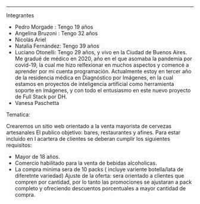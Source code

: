 -----------
Integrantes


- Pedro Morgade : Tengo 19 años
- Angelina Bruzoni : Tengo 32 años
- Nicolás Ariel
- Natalia Fernández: Tengo 39 años
- Luciano Otonelli: Tengo 29 años, y vivo en la Ciudad de Buenos Aires. Me gradué de médico en 2020, año en el que asomaba la pandemia por covid-19, la cual me hizo relfexionar en muchos aspectos y comencé a aprender por mi cuenta programación. Actualmente estoy en tercer año de la residencia médica en Diagnóstico por Imágenes, en la cual estamos en proyectos de inteligencia artificial como herramienta soporte en imágenes, y con todo el entusiasmo en este nuevo proyecto de Full Stack por DH.
- Vanesa Paschetta

Tematica:

Crearemos un sitio web orientado a la venta mayorista de cervezas artesanales 
El publico objetivo: bares, restaurantes y afines. Para estar incluido en l acartera de clientes se deberan cumplir los siguientes requisitos:
- Mayor de 18 años.
- Comercio habilitado para la venta de bebidas alcoholicas.
- La compra minima sera de 10 packs ( incluye variente botella/lata de diferetnte variedad)
Ajuste de la oferta: sera orientado a clientes que compren por cantidad, por lo tanto las promociones se ajustaran a pack completo y ofreciendo descuentos porcentuales a mayor cantidad de compra.